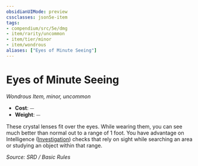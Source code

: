 ```yaml
---
obsidianUIMode: preview
cssclasses: json5e-item
tags:
- compendium/src/5e/dmg
- item/rarity/uncommon
- item/tier/minor
- item/wondrous
aliases: ["Eyes of Minute Seeing"]
---
```

# Eyes of Minute Seeing
*Wondrous Item, minor, uncommon*  

- **Cost**: ⏤
- **Weight**: ⏤

These crystal lenses fit over the eyes. While wearing them, you can see much better than normal out to a range of 1 foot. You have advantage on Intelligence ([Investigation](rules/skills.md#Investigation)) checks that rely on sight while searching an area or studying an object within that range.

*Source: SRD / Basic Rules*